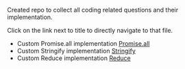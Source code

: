 Created repo to collect all coding related questions and their implementation.  

Click on the link next to title to directly navigate to that file.

- Custom Promise.all implementation
  [Promise.all](https://github.com/rahulsharma2108/coding-questions/blob/master/index.js)
- Custom Stringify implementation
  [Stringify](https://github.com/rahulsharma2108/coding-questions/blob/master/src/stringify.js)
- Custom Reduce implementation
  [Reduce](https://github.com/rahulsharma2108/coding-questions/blob/master/src/customReduce.js)
